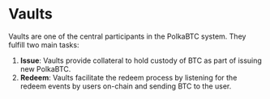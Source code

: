 # Vaults

Vaults are one of the central participants in the PolkaBTC system.
They fulfill two main tasks:

1. **Issue**: Vaults provide collateral to hold custody of BTC as part of issuing new PolkaBTC.
2. **Redeem**: Vaults facilitate the redeem process by listening for the redeem events by users on-chain and sending BTC to the user.




